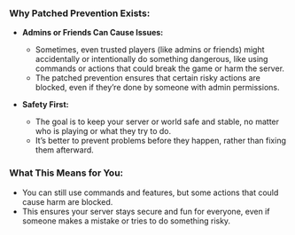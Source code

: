 ### **Why Patched Prevention Exists:**
- **Admins or Friends Can Cause Issues:**
  - Sometimes, even trusted players (like admins or friends) might accidentally or intentionally do something dangerous, like using commands or actions that could break the game or harm the server.
  - The patched prevention ensures that certain risky actions are blocked, even if they’re done by someone with admin permissions.

- **Safety First:**
  - The goal is to keep your server or world safe and stable, no matter who is playing or what they try to do.
  - It’s better to prevent problems before they happen, rather than fixing them afterward.

### **What This Means for You:**
- You can still use commands and features, but some actions that could cause harm are blocked.
- This ensures your server stays secure and fun for everyone, even if someone makes a mistake or tries to do something risky.
